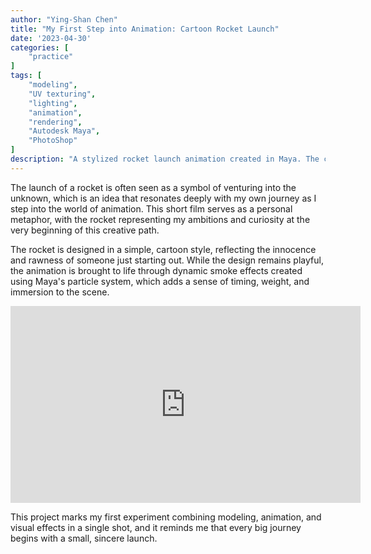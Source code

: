 ```yaml
---
author: "Ying-Shan Chen"
title: "My First Step into Animation: Cartoon Rocket Launch"
date: '2023-04-30'
categories: [
    "practice"
]
tags: [
    "modeling",
    "UV texturing",
    "lighting",
    "animation",
    "rendering",
    "Autodesk Maya",
    "PhotoShop"
]
description: "A stylized rocket launch animation created in Maya. The cartoon rocket symbolizes my first steps into animation, with dynamic smoke effects generated using Maya's particle system to enhance realism and motion."
---
```

The launch of a rocket is often seen as a symbol of venturing into the unknown, which is an idea that resonates deeply with my own journey as I step into the world of animation. This short film serves as a personal metaphor, with the rocket representing my ambitions and curiosity at the very beginning of this creative path.

The rocket is designed in a simple, cartoon style, reflecting the innocence and rawness of someone just starting out. While the design remains playful, the animation is brought to life through dynamic smoke effects created using Maya's particle system, which adds a sense of timing, weight, and immersion to the scene.
<p align="center">
    <iframe width="560" height="315" src="https://www.youtube.com/embed/nuYLOgVNHx4?si=IRCJ20ZJsTlgbOiw&autoplay=1&loop=1&playlist=nuYLOgVNHx4" title="YouTube video player" frameborder="0" allow="accelerometer; autoplay; clipboard-write; encrypted-media; gyroscope; picture-in-picture; web-share" referrerpolicy="strict-origin-when-cross-origin" allowfullscreen></iframe>
</p>
This project marks my first experiment combining modeling, animation, and visual effects in a single shot, and it reminds me that every big journey begins with a small, sincere launch.